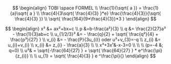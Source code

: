 
$$
\begin{align}
TOBI \space FORMEL \\
\frac{1}{\sqrt{ a }} = \frac{1}{a}\sqrt{ a } \\
\frac{4}{3\sqrt{ \frac{4}{3} }*e} \frac{\frac{4}{3}}{\sqrt{ \frac{4}{3} }} \\
\sqrt{ \frac{164}{9*\frac{4}{3}}*3 }
\end{align}
$$



$$
\begin{align}
x³ &+ ax²+bx+c \\
p &=b-\frac{a²}{3} \\
q &= \frac{2}{27}a³ - \frac{1}{3}ab+c \\
u_{1/2/3}³ &= - \frac{q}{2} + \sqrt{ \frac{q²}{4} + \frac{p³}{27} } \\
v_{i} &= - \frac{P}{3u_{i}} oder u³+v_{3}=-q \\
z_{i} &= u_{i}+v_{i} \\
x_{i} &= z_{i} - \frac{a}{3} \\
 \\
x³+3x¹&-x-3=0 \\ \\
  \\
(p=-4 &; q=0) \\
u³& = \sqrt{-\frac{64}{27}  } + \sqrt{ \frac{64}{27} } * e^\frac{\pi}{z_{i}} \\
 \\
u_{1} = \sqrt{ \frac{4}{3} } e ^\frac{\pi}{}
\end{align}
$$